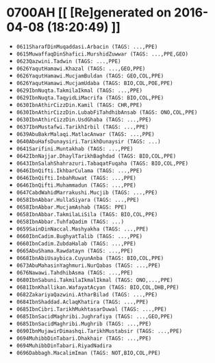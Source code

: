 # 0700AH [[ [Re]generated on 2016-04-08 (18:20:49) ]]

* `0611SharafDinMuqaddasi.Arbacin (TAGS: ...,PPE)`
* `0615MuwaffaqDinShafici.MurshidZuwwar (TAGS: ...,PPE,GEO)`
* `0623Qazwini.Tadwin (TAGS: ...,PPE)`
* `0626YaqutHamawi.Khazal (TAGS: ...,GEO,PPE)`
* `0626YaqutHamawi.MucjamBuldan (TAGS: GEO,COL,PPE)`
* `0626YaqutHamawi.MucjamUdaba (TAGS: BIO,COL,POE,PPE)`
* `0629IbnNuqta.TakmilaIkmal (TAGS: ...,PPE)`
* `0629IbnNuqta.TaqyidLiMacrifa (TAGS: BIO,COL,PPE)`
* `0630IbnAthirCizzDin.Kamil (TAGS: CHR,PPE)`
* `0630IbnAthirCizzDin.LubabFiTahdhibAnsab (TAGS: ONO,COL,PPE)`
* `0630IbnAthirCizzDin.UsdGhaba (TAGS: ...,PPE)`
* `0637IbnMustafwi.TarikhIrbil (TAGS: ...,PPE)`
* `0639AbuBakrMalaqi.MatlacAnwar (TAGS: ...,PPE)`
* `0640AbuHafsDunaysiri.TarikhDunaysir (TAGS: ...)`
* `0641Sarifini.Muntakhab (TAGS: ...,PPE)`
* `0642IbnNajjar.DhaylTarikhBaghdad (TAGS: BIO,COL,PPE)`
* `0643IbnSalahShahrazuri.TabaqatFuqaha (TAGS: BIO,COL,PPE)`
* `0646IbnQifti.IkhbarCulama (TAGS: ...,PPE)`
* `0646IbnQifti.InbahRuwat (TAGS: ...,PPE)`
* `0646IbnQifti.Muhammadun (TAGS: ...,PPE)`
* `0647CabdWahidMarrakushi.Mucjib (TAGS: ...,PPE)`
* `0658IbnAbbar.HullaSiyara (TAGS: ...,PPE)`
* `0658IbnAbbar.MucjamAshab (TAGS: PPE)`
* `0658IbnAbbar.TakmilaLiSila (TAGS: BIO,COL,PPE)`
* `0658IbnAbbar.TuhfaQadim (TAGS: ...)`
* `0659SainDinNaccal.Mashyakha (TAGS: ...,PPE)`
* `0660IbnCadim.BughyatTalib (TAGS: ...,PPE)`
* `0660IbnCadim.ZubdaHalab (TAGS: ...,PPE)`
* `0665AbuShama.Rawdatayn (TAGS: ...,PPE)`
* `0668IbnAbiUsaybica.CuyunAnba (TAGS: BIO,COL,PPE)`
* `0673AbuMahasinYaghmuri.NurQabas (TAGS: ...,PPE)`
* `0676Nawawi.TahdhibAsma (TAGS: ...,PPE)`
* `0680IbnSabuni.TakmilaIkmalIkmal (TAGS: ONO,...,PPE)`
* `0681IbnKhallikan.WafayatAcyan (TAGS: BIO,COL,DHB,PPE)`
* `0682ZakariyaQazwini.AtharBilad (TAGS: ...,PPE)`
* `0684IbnShaddad.AclaqKhatira (TAGS: ...,PPE)`
* `0685IbnCibri.TarikhMukhtasarDuwal (TAGS: ...,PPE)`
* `0685IbnSacidMaghribi.Jughrafiya (TAGS: ...,GEO,PPE)`
* `0685IbnSacidMaghribi.Mughrib (TAGS: ...,PPE)`
* `0690IbnMujawirDimashqi.TarikhMustabsir (TAGS: ...,PPE)`
* `0694MuhibbDinTabari.Dhakhair (TAGS: ...,PPE)`
* `0694MuhibbDinTabari.RiyadNadira`
* `0696Dabbagh.MacalimIman (TAGS: NOT,BIO,COL,PPE)`
